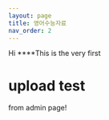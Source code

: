 ```yaml
---
layout: page
title: 영어수능자료
nav_order: 2
---
```


Hi
****This is
the very first

# upload test
from admin page!
